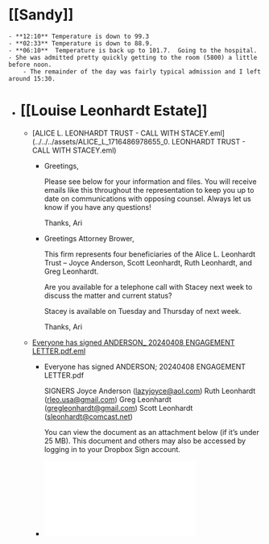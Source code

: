 # [[Sandy]]
	- **12:10** Temperature is down to 99.3
	- **02:33** Temperature is down to 88.9.
	- **06:10**  Temperature is back up to 101.7.  Going to the hospital.
	- She was admitted pretty quickly getting to the room (5800) a little before noon.
		- The remainder of the day was fairly typical admission and I left around 15:30.
- # [[Louise Leonhardt Estate]]
	- [ALICE L. LEONHARDT TRUST - CALL WITH STACEY.eml](../../../assets/ALICE_L_1716486978655_0. LEONHARDT TRUST - CALL WITH STACEY.eml)
		- Greetings,
		  
		  Please see below for your information and files. You will receive emails like this throughout the representation to keep you up to date on communications with opposing counsel. Always let us know if you have any questions!
		  
		  Thanks,
		  Ari
		- Greetings Attorney Brower,
		  
		  This firm represents four beneficiaries of the Alice L. Leonhardt Trust – Joyce Anderson, Scott Leonhardt, Ruth Leonhardt, and Greg Leonhardt.
		  
		  Are you available for a telephone call with Stacey next week to discuss the matter and current status?
		  
		  Stacey is available on Tuesday and Thursday of next week.
		  
		  Thanks,
		  Ari
	- [Everyone has signed ANDERSON_ 20240408 ENGAGEMENT LETTER.pdf.eml](../../../assets/Everyone_has_signed_ANDERSON_20240408_ENGAGEMENT_LETTER_1716487240425_0.pdf.eml)
		- Everyone has signed ANDERSON; 20240408 ENGAGEMENT LETTER.pdf	
		  
		  SIGNERS
		  Joyce Anderson (lazyjoyce@aol.com)
		  Ruth Leonhardt (rleo.usa@gmail.com)
		  Greg Leonhardt (gregleonhardt@gmail.com)
		  Scott Leonhardt (sleonhardt@comcast.net)
		  
		  You can view the document as an attachment below (if it’s under 25 MB). This document and others may also be accessed by logging in to your Dropbox Sign account.
		- ![ANDERSON__20240408_ENGAGEMENT_LETTER.pdf.pdf](../../../assets/ANDERSON_20240408_ENGAGEMENT_LETTER.pdf_1716487351200_0.pdf)